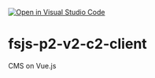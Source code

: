 [![Open in Visual Studio Code](https://classroom.github.com/assets/open-in-vscode-718a45dd9cf7e7f842a935f5ebbe5719a5e09af4491e668f4dbf3b35d5cca122.svg)](https://classroom.github.com/online_ide?assignment_repo_id=10918456&assignment_repo_type=AssignmentRepo)
# fsjs-p2-v2-c2-client
CMS on Vue.js
